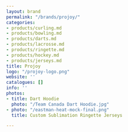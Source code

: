 ```yaml
---
layout: brand
permalink: "/brands/projoy/"
categories:
- products/curling.md
- products/bowling.md
- products/darts.md
- products/lacrosse.md
- products/ringette.md
- products/hockey.md
- products/jerseys.md
title: Projoy
logo: "/projoy-logo.png"
website: ''
catalogues: []
info: ''
photos:
- title: Dart Hoodie
  photo: "/Team Canada Dart Hoodie.jpg"
- photo: "/eastman-heat-mock-final.png"
  title: Custom Sublimation Ringette Jerseys

---
```

